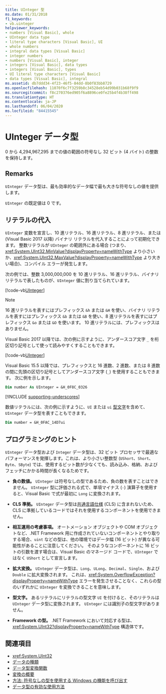 ```yaml
---
title: UInteger 型
ms.date: 01/31/2018
f1_keywords:
- vb.uinteger
helpviewer_keywords:
- numbers [Visual Basic], whole
- UInteger data type
- literal type characters [Visual Basic], UI
- whole numbers
- integral data types [Visual Basic]
- integer numbers
- numbers [Visual Basic], integer
- integers [Visual Basic], data types
- integers [Visual Basic], types
- UI literal type characters [Visual Basic]
- data types [Visual Basic], integral
ms.assetid: db7ddd34-4f23-46f5-84dd-8b0f83bb8729
ms.openlocfilehash: 11070f6c7f3259b8c34528eb54d99b031b68f9f9
ms.sourcegitcommit: f8c270376ed905f6a8896ce0fe25b4f4b38ff498
ms.translationtype: HT
ms.contentlocale: ja-JP
ms.lasthandoff: 06/04/2020
ms.locfileid: "84415545"
---
```

# <a name="uinteger-data-type"></a>UInteger データ型

0 から 4,294,967,295 までの値の範囲の符号なし 32 ビット (4 バイト) の整数を保持します。

## <a name="remarks"></a>Remarks

`UInteger` データ型は、最も効率的なデータ幅で最も大きな符号なしの値を提供します。

`UInteger` の既定値は 0 です。

## <a name="literal-assignments"></a>リテラルの代入

`UInteger` 変数を宣言し、10 進リテラル、16 進リテラル、8 進リテラル、または (Visual Basic 2017 以降) バイナリ リテラルを代入することによって初期化できます。 整数リテラルが `UInteger` の範囲外にある場合 (つまり、<xref:System.UInt32.MinValue?displayProperty=nameWithType> より小さいか、<xref:System.UInt32.MaxValue?displayProperty=nameWithType> より大きい場合)、コンパイル エラーが発生します。

次の例では、整数 3,000,000,000 を 10 進リテラル、16 進リテラル、バイナリ リテラルで表したものが、`UInteger` 値に割り当てられています。

[!code-vb[UInteger](../../../../samples/snippets/visualbasic/language-reference/data-types/numeric-literals.vb#UInt)]

> [!NOTE]
> 16 進リテラルを表すにはプレフィックス `&h` または `&H` を使い、バイナリ リテラルを表すにはプレフィックス `&b` または `&B` を使い、8 進リテラルを表すにはプレフィックス `&o` または `&O` を使います。 10 進リテラルには、プレフィックスはありません。

Visual Basic 2017 以降では、次の例に示すように、アンダースコア文字 `_` を桁区切り記号として使って読みやすくすることもできます。

[!code-vb[UInteger](../../../../samples/snippets/visualbasic/language-reference/data-types/numeric-literals.vb#UIntS)]

Visual Basic 15.5 以降では、プレフィックスと 16 進数、2 進数、または 8 進数の間に先頭の区切り記号としてアンダースコア文字 (`_`) を使用することもできます。 次に例を示します。

```vb
Dim number As UInteger = &H_0F8C_0326
```

[!INCLUDE [supporting-underscores](../../../../includes/vb-separator-langversion.md)]

数値リテラルには、次の例に示すように、`UI` または `ui` [型文字](../../programming-guide/language-features/data-types/type-characters.md)を含めて、`UInteger` データ型を表すこともできます。

```vb
Dim number = &H_0FAC_14D7ui
```

## <a name="programming-tips"></a>プログラミングのヒント

`UInteger` データ型および `Integer` データ型は、32 ビット プロセッサで最適なパフォーマンスを発揮します。これは、より小さい整数型 (`UShort`、`Short`、`Byte`、`SByte`) では、使用するビット数が少なくても、読み込み、格納、およびフェッチにかかる時間が長くなるためです。

- **負の数値。** `UInteger` は符号なしの型であるため、負の数を表すことはできません。 `UInteger` 型に評価される式で、単項マイナス (`-`) 演算子を使用すると、Visual Basic で式が最初に `Long` に変換されます。

- **CLS 準拠。** `UInteger` データ型は[共通言語仕様](https://www.ecma-international.org/publications/standards/Ecma-335.htm) (CLS) に含まれないため、CLS に準拠しているコードではそれを使用するコンポーネントを使用できません。

- **相互運用の考慮事項。** オートメーション オブジェクトや COM オブジェクトなど、.NET Framework 用に作成されていないコンポーネントとやり取りする場合、`uint` などの型は、他の環境ではデータ幅 (16 ビット) が異なる可能性があることに注意してください。 そのようなコンポーネントに 16 ビットの引数を渡す場合は、Visual Basic のマネージド コードで、`UInteger` ではなく `UShort` として宣言します。

- **拡大変換。** `UInteger` データ型は、`Long`、`ULong`、`Decimal`、`Single`、および `Double` に拡大変換されます。 これは、<xref:System.OverflowException?displayProperty=nameWithType> エラーを発生させることなく、これらの型のいずれかに `UInteger` を変換できることを意味します。

- **型文字。** あるリテラルにリテラルの型文字 `UI` を付けると、そのリテラルは `UInteger` データ型に変換されます。 `UInteger` には識別子の型文字がありません。

- **Framework の型。** .NET Framework において対応する型は、<xref:System.UInt32?displayProperty=nameWithType> 構造体です。

## <a name="see-also"></a>関連項目

- <xref:System.UInt32>
- [データの種類](index.md)
- [データ型変換関数](../functions/type-conversion-functions.md)
- [変換の概要](../keywords/conversion-summary.md)
- [方法: 符号なしの型を使用する Windows の機能を呼び出す](../../programming-guide/com-interop/how-to-call-a-windows-function-that-takes-unsigned-types.md)
- [データ型の有効な使用方法](../../programming-guide/language-features/data-types/efficient-use-of-data-types.md)
